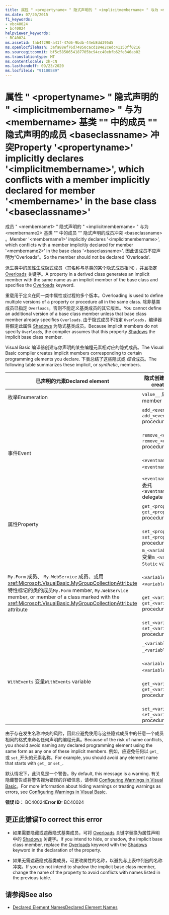```yaml
---
title: 属性 " <propertyname> " 隐式声明的 " <implicitmembername> " 与为 <membername> 基类 "" 中的成员 "" 隐式声明的成员 <baseclassname> 冲突
ms.date: 07/20/2015
f1_keywords:
- vbc40024
- bc40024
helpviewer_keywords:
- BC40024
ms.assetid: fab4f290-a41f-47d6-9bdb-44eb8dd395d5
ms.openlocfilehash: 3afa88ef76d74850cacd184e2cedc41153ff0216
ms.sourcegitcommit: bf5c5850654187705bc94cc40ebfb62fe346ab02
ms.translationtype: MT
ms.contentlocale: zh-CN
ms.lasthandoff: 09/23/2020
ms.locfileid: "91100589"
---
```

# <a name="property-propertyname-implicitly-declares-implicitmembername-which-conflicts-with-a-member-implicitly-declared-for-member-membername-in-the-base-class-baseclassname"></a><span data-ttu-id="19a80-102">属性 " \<propertyname> " 隐式声明的 " \<implicitmembername> " 与为 \<membername> 基类 "" 中的成员 "" 隐式声明的成员 \<baseclassname> 冲突</span><span class="sxs-lookup"><span data-stu-id="19a80-102">Property '\<propertyname>' implicitly declares '\<implicitmembername>', which conflicts with a member implicitly declared for member '\<membername>' in the base class '\<baseclassname>'</span></span>

<span data-ttu-id="19a80-103">成员 " \<membername1> " 隐式声明的 " \<implicitmembername> " 与为 \<membername2> 基类 "" 中的成员 "" 隐式声明的成员冲突 \<baseclassname> 。</span><span class="sxs-lookup"><span data-stu-id="19a80-103">Member '\<membername1>' implicitly declares '\<implicitmembername>', which conflicts with a member implicitly declared for member '\<membername2>' in the base class '\<baseclassname>'.</span></span> <span data-ttu-id="19a80-104">因此该成员不应声明为“Overloads”。</span><span class="sxs-lookup"><span data-stu-id="19a80-104">So the member should not be declared 'Overloads'.</span></span>  
  
 <span data-ttu-id="19a80-105">派生类中的属性生成隐式成员（其名称与基类的某个隐式成员相同），并且指定 [Overloads](../language-reference/modifiers/overloads.md) 关键字。</span><span class="sxs-lookup"><span data-stu-id="19a80-105">A property in a derived class generates an implicit member with the same name as an implicit member of the base class and specifies the [Overloads](../language-reference/modifiers/overloads.md) keyword.</span></span>  
  
 <span data-ttu-id="19a80-106">重载用于定义在同一类中属性或过程的多个版本。</span><span class="sxs-lookup"><span data-stu-id="19a80-106">Overloading is used to define multiple versions of a property or procedure all in the same class.</span></span> <span data-ttu-id="19a80-107">除非基类成员已指定 `Overloads`，否则不能定义基类成员的其它版本。</span><span class="sxs-lookup"><span data-stu-id="19a80-107">You cannot define an additional version of a base class member unless that base class member already specifies `Overloads`.</span></span> <span data-ttu-id="19a80-108">由于隐式成员不指定 `Overloads`，编译器将假定此属性 [Shadows](../language-reference/modifiers/shadows.md) 为隐式基类成员。</span><span class="sxs-lookup"><span data-stu-id="19a80-108">Because implicit members do not specify `Overloads`, the compiler assumes that this property [Shadows](../language-reference/modifiers/shadows.md) the implicit base class member.</span></span>  
  
 <span data-ttu-id="19a80-109">Visual Basic 编译器创建与你声明的某些编程元素相对应的隐式成员。</span><span class="sxs-lookup"><span data-stu-id="19a80-109">The Visual Basic compiler creates implicit members corresponding to certain programming elements you declare.</span></span> <span data-ttu-id="19a80-110">下表总结了这些隐式或 *综合*成员。</span><span class="sxs-lookup"><span data-stu-id="19a80-110">The following table summarizes these implicit, or *synthetic*, members.</span></span>  
  
|<span data-ttu-id="19a80-111">已声明的元素</span><span class="sxs-lookup"><span data-stu-id="19a80-111">Declared element</span></span>|<span data-ttu-id="19a80-112">隐式创建的成员</span><span class="sxs-lookup"><span data-stu-id="19a80-112">Implicitly created members</span></span>|  
|----------------------|--------------------------------|  
|<span data-ttu-id="19a80-113">枚举</span><span class="sxs-lookup"><span data-stu-id="19a80-113">Enumeration</span></span>|<span data-ttu-id="19a80-114">`value__` 成员</span><span class="sxs-lookup"><span data-stu-id="19a80-114">`value__` member</span></span>|  
|<span data-ttu-id="19a80-115">事件</span><span class="sxs-lookup"><span data-stu-id="19a80-115">Event</span></span>|<span data-ttu-id="19a80-116">`add_<eventname>` 过程</span><span class="sxs-lookup"><span data-stu-id="19a80-116">`add_<eventname>` procedure</span></span><br /><br /> <span data-ttu-id="19a80-117">`remove_<eventname>` 过程</span><span class="sxs-lookup"><span data-stu-id="19a80-117">`remove_<eventname>` procedure</span></span><br /><br /> <span data-ttu-id="19a80-118">`<eventname>Event` 字段</span><span class="sxs-lookup"><span data-stu-id="19a80-118">`<eventname>Event` field</span></span><br /><br /> <span data-ttu-id="19a80-119">`<eventname>EventHandler` 委托</span><span class="sxs-lookup"><span data-stu-id="19a80-119">`<eventname>EventHandler` delegate</span></span>|  
|<span data-ttu-id="19a80-120">属性</span><span class="sxs-lookup"><span data-stu-id="19a80-120">Property</span></span>|<span data-ttu-id="19a80-121">`get_<propertyname>` 过程</span><span class="sxs-lookup"><span data-stu-id="19a80-121">`get_<propertyname>` procedure</span></span><br /><br /> <span data-ttu-id="19a80-122">`set_<propertyname>` 过程</span><span class="sxs-lookup"><span data-stu-id="19a80-122">`set_<propertyname>` procedure</span></span>|  
|<span data-ttu-id="19a80-123">`My.Form` 成员、 `My.WebService` 成员、或用 <xref:Microsoft.VisualBasic.MyGroupCollectionAttribute> 特性标记的类的成员</span><span class="sxs-lookup"><span data-stu-id="19a80-123">`My.Form` member, `My.WebService` member, or member of a class marked with the <xref:Microsoft.VisualBasic.MyGroupCollectionAttribute> attribute</span></span>|<span data-ttu-id="19a80-124">`m_<variablename>``Static`变量</span><span class="sxs-lookup"><span data-stu-id="19a80-124">`m_<variablename>` `Static` variable</span></span><br /><br /> <span data-ttu-id="19a80-125">`<variablename>` 属性</span><span class="sxs-lookup"><span data-stu-id="19a80-125">`<variablename>` property</span></span><br /><br /> <span data-ttu-id="19a80-126">`get_<variablename>` 过程</span><span class="sxs-lookup"><span data-stu-id="19a80-126">`get_<variablename>` procedure</span></span><br /><br /> <span data-ttu-id="19a80-127">`set_<variablename>` 过程</span><span class="sxs-lookup"><span data-stu-id="19a80-127">`set_<variablename>` procedure</span></span>|  
|<span data-ttu-id="19a80-128">`WithEvents` 变量</span><span class="sxs-lookup"><span data-stu-id="19a80-128">`WithEvents` variable</span></span>|<span data-ttu-id="19a80-129">`_<variablename>` 变量</span><span class="sxs-lookup"><span data-stu-id="19a80-129">`_<variablename>` variable</span></span><br /><br /> <span data-ttu-id="19a80-130">`<variablename>` 属性</span><span class="sxs-lookup"><span data-stu-id="19a80-130">`<variablename>` property</span></span><br /><br /> <span data-ttu-id="19a80-131">`get_<variablename>` 过程</span><span class="sxs-lookup"><span data-stu-id="19a80-131">`get_<variablename>` procedure</span></span><br /><br /> <span data-ttu-id="19a80-132">`set_<variablename>` 过程</span><span class="sxs-lookup"><span data-stu-id="19a80-132">`set_<variablename>` procedure</span></span>|  
  
 <span data-ttu-id="19a80-133">由于存在发生名称冲突的风险，因此应避免使用与这些隐式成员中的任意一个成员相同的格式来命名任何声明的编程元素。</span><span class="sxs-lookup"><span data-stu-id="19a80-133">Because of the risk of name conflicts, you should avoid naming any declared programming element using the same form as any one of these implicit members.</span></span> <span data-ttu-id="19a80-134">例如，应避免任何以 `get_` 或 `set_`开头的元素名称。</span><span class="sxs-lookup"><span data-stu-id="19a80-134">For example, you should avoid any element name that starts with `get_` or `set_`.</span></span>  
  
 <span data-ttu-id="19a80-135">默认情况下，此消息是一个警告。</span><span class="sxs-lookup"><span data-stu-id="19a80-135">By default, this message is a warning.</span></span> <span data-ttu-id="19a80-136">有关隐藏警告或将警告视为错误的详细信息，请参阅 [Configuring Warnings in Visual Basic](/visualstudio/ide/configuring-warnings-in-visual-basic)。</span><span class="sxs-lookup"><span data-stu-id="19a80-136">For more information about hiding warnings or treating warnings as errors, see [Configuring Warnings in Visual Basic](/visualstudio/ide/configuring-warnings-in-visual-basic).</span></span>  
  
 <span data-ttu-id="19a80-137">**错误 ID：** BC40024</span><span class="sxs-lookup"><span data-stu-id="19a80-137">**Error ID:** BC40024</span></span>  
  
## <a name="to-correct-this-error"></a><span data-ttu-id="19a80-138">更正此错误</span><span class="sxs-lookup"><span data-stu-id="19a80-138">To correct this error</span></span>  
  
- <span data-ttu-id="19a80-139">如果需要隐藏或遮蔽隐式基类成员，可将 [Overloads](../language-reference/modifiers/overloads.md) 关键字替换为属性声明中的 [Shadows](../language-reference/modifiers/shadows.md) 关键字。</span><span class="sxs-lookup"><span data-stu-id="19a80-139">If you intend to hide, or shadow, the implicit base class member, replace the [Overloads](../language-reference/modifiers/overloads.md) keyword with the [Shadows](../language-reference/modifiers/shadows.md) keyword in the declaration of the property.</span></span>  
  
- <span data-ttu-id="19a80-140">如果无需遮蔽隐式基类成员，可更改属性的名称，以避免与上表中列出的名称冲突。</span><span class="sxs-lookup"><span data-stu-id="19a80-140">If you do not intend to shadow the implicit base class member, change the name of the property to avoid conflicts with names listed in the previous table.</span></span>  
  
## <a name="see-also"></a><span data-ttu-id="19a80-141">请参阅</span><span class="sxs-lookup"><span data-stu-id="19a80-141">See also</span></span>

- [<span data-ttu-id="19a80-142">Declared Element Names</span><span class="sxs-lookup"><span data-stu-id="19a80-142">Declared Element Names</span></span>](../programming-guide/language-features/declared-elements/declared-element-names.md)
